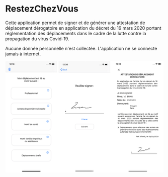 # RestezChezVous

Cette application permet de signer et de générer une attestation de déplacement dérogatoire en application du décret du 16 mars 2020 portant réglementation des déplacements dans le cadre de la lutte contre la propagation du virus Covid-19.

Aucune donnée personnelle n'est collectée. L'application ne se connecte jamais à internet.

![Image](https://github.com/Brian-Co/RestezChezVous/blob/master/Screenshots.PNG)
